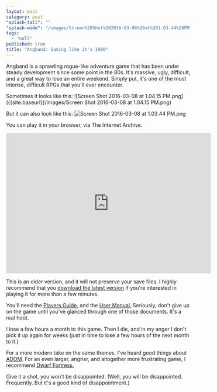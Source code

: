 ```yaml
---
layout: post
category: post
"splash-tall": ""
"splash-wide": "/images/Screen%20Shot%202016-03-08%20at%201.03.44%20PM.png"
tags: 
  - "null"
published: true
title: "Angband: Gaming like it's 1980"
---
```


Angband is a sprawling rogue-like adventure game that has been under steady development since some point in the 80s. It's massive, ugly, difficult, and a great way to lose an entire weekend. Simply put, it's one of the most intense, difficult RPGs that you'll ever encounter. 


Sometimes it looks like this: 
![Screen Shot 2016-03-08 at 1.04.15 PM.png]({{site.baseurl}}/images/Screen Shot 2016-03-08 at 1.04.15 PM.png)

But it can also look like this: 
![Screen Shot 2016-03-08 at 1.03.44 PM.png]({{site.baseurl}}/images/Screen%20Shot%202016-03-08%20at%201.03.44%20PM.png)

You can play it in your browser, via The Internet Archive. 

<iframe src="https://archive.org/embed/msdos_Angband_1992" width="560" height="384" frameborder="0" webkitallowfullscreen="true" mozallowfullscreen="true" allowfullscreen></iframe>

This is an older version, and it will not preserve your save files. I highly recommend that you [download the latest version](http://rephial.org/) if you're interested in playing it for more than a few minutes. 

You'll need the [Players Guide.](http://rephial.org/help/guide) and the [User Manual.](http://rephial.org/help/) Seriously, don't give up on the game until you've glanced through one of those documents. It's a real hoot. 

I lose a few hours a month to this game. Then I die, and in my anger I don't pick it up again for weeks (just in time to lose a few hours of the next month to it.) 

For a more modern take on the same themes, I've heard good things about [ADOM](http://www.adom.de/home/index.html). For an even larger, angrier, and altogether more frustrating game, I recommend [Dwarf Fortress.](http://www.bay12games.com/dwarves/)

Give it a shot, you won't be disappointed. (Well, you will be disappointed. Frequently. But it's a good kind of disappointment.) 

